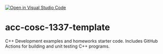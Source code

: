 [![Open in Visual Studio Code](https://classroom.github.com/assets/open-in-vscode-f059dc9a6f8d3a56e377f745f24479a46679e63a5d9fe6f495e02850cd0d8118.svg)](https://classroom.github.com/online_ide?assignment_repo_id=5461088&assignment_repo_type=AssignmentRepo)
# acc-cosc-1337-template
C++ Development examples and homeworks starter code.  Includes GitHub Actions for building and unit testing C++ programs.
